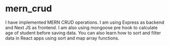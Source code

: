 # mern_crud
I have implemented MERN CRUD operations. I am using Express as backend and Next JS as frontend. 
I am also using mongoose pre hook to calculate age of student before saving data.
You can also learn how to sort and filter data in React apps using sort and map array functions.
